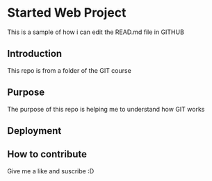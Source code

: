 # Started Web Project
This is a sample of how i can edit the READ.md file in GITHUB
## Introduction
This repo is from a folder of the GIT course
## Purpose
The purpose of this repo is helping me to understand how GIT works
## Deployment

## How to contribute
Give me a like and suscribe :D 